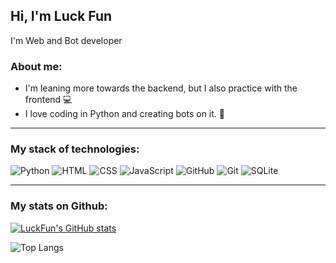 ## Hi, I'm Luck Fun 

I'm Web and Bot developer 


### About me:

<ul>
  <li>I'm leaning more towards the backend, but I also practice with the frontend 💻</li>
  <li>I love coding in Python and creating bots on it. 🐍</li>
</ul>

___

### My stack of technologies:

![Python](https://img.shields.io/badge/Python-333?style=for-the-badge&logo=python)
![HTML](https://img.shields.io/badge/HTML-333?style=for-the-badge&logo=html5)
![CSS](https://img.shields.io/badge/CSS-333?style=for-the-badge&logo=css3&logoColor=blue)
![JavaScript](https://img.shields.io/badge/JavaScript-333?style=for-the-badge&logo=javascript&logoColor=F7DF1E)
![GitHub](https://img.shields.io/badge/GitHub-333?style=for-the-badge&logo=GitHub)
![Git](https://img.shields.io/badge/-Git-333?style=for-the-badge&logo=Git)
![SQLite](https://img.shields.io/badge/sqlite-333?style=for-the-badge&logo=SQLite&logoColor=003B57)
___

### My stats on Github:

[![LuckFun's GitHub stats](https://github-readme-stats.vercel.app/api?username=luck-fun&show_icons=true&theme=dark#gh-dark-mode-only)](https://github.com/luck-fun/github-readme-stats#gh-dark-mode-only)


![Top Langs](https://github-readme-stats.vercel.app/api/top-langs/?username=luck-fun&layout=compact&theme=dark)
